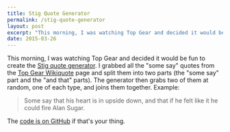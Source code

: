 ```yaml
---
title: Stig Quote Generator
permalink: /stig-quote-generator
layout: post
excerpt: "This morning, I was watching Top Gear and decided it would be fun to create the Stig quote generator."
date: 2015-03-26
---
```


This morning, I was watching Top Gear and decided it would be fun to create the [Stig quote generator](http://code.robblewis.me/stig-quotes/). I grabbed all the "some say" quotes from the [Top Gear Wikiquote](http://en.wikiquote.org/wiki/Top_Gear) page and split them into two parts (the "some say" part and the "and that" parts). The generator then grabs two of them at random, one of each type, and joins them together. Example:

> Some say that his heart is in upside down, and that if he felt like it he could fire Alan Sugar.


The [code is on GitHub](https://github.com/rmlewisuk/stig-quotes) if that's your thing.